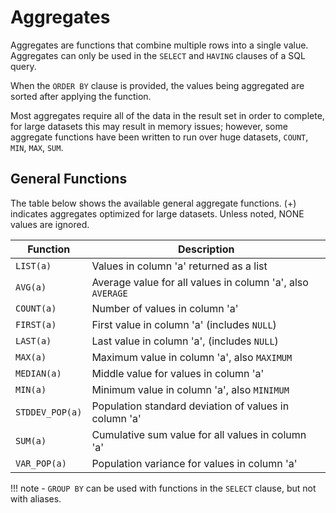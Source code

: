 # Aggregates

Aggregates are functions that combine multiple rows into a single value. Aggregates can only be used in the `SELECT` and `HAVING` clauses of a SQL query.

When the `ORDER BY` clause is provided, the values being aggregated are sorted after applying the function. 

Most aggregates require all of the data in the result set in order to complete, for large datasets this may result in memory issues; however, some aggregate functions have been written to run over huge datasets, `COUNT`, `MIN`, `MAX`, `SUM`.

## General Functions

The table below shows the available general aggregate functions. (+) indicates aggregates optimized for large datasets. Unless noted, NONE values are ignored.

Function        | Description 
--------------- | ----------------------------------------------------------------
`LIST(a)`       | Values in column 'a' returned as a list
`AVG(a)`        | Average value for all values in column 'a', also `AVERAGE`
`COUNT(a)`      | Number of values in column 'a'
`FIRST(a)`      | First value in column 'a' (includes `NULL`)
`LAST(a)`       | Last value in column 'a', (includes `NULL`)
`MAX(a)`        | Maximum value in column 'a', also `MAXIMUM`
`MEDIAN(a)`     | Middle value for values in column 'a'
`MIN(a)`        | Minimum value in column 'a', also `MINIMUM`
`STDDEV_POP(a)` | Population standard deviation of values in column 'a'
`SUM(a)`        | Cumulative sum value for all values in column 'a'
`VAR_POP(a)`    | Population variance for values in column 'a'

!!! note
    - `GROUP BY` can be used with functions in the `SELECT` clause, but not with aliases.
